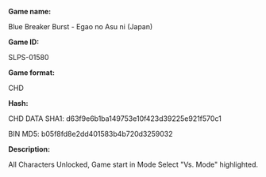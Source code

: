 **Game name:**

Blue Breaker Burst - Egao no Asu ni (Japan)

**Game ID:**

SLPS-01580

**Game format:**

CHD

**Hash:**

CHD DATA SHA1: d63f9e6b1ba149753e10f423d39225e921f570c1

BIN MD5: b05f8fd8e2dd401583b4b720d3259032

**Description:**

All Characters Unlocked, Game start in Mode Select "Vs. Mode" highlighted.
